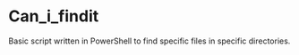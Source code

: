 Can_i_findit
============

Basic script written in PowerShell to find specific files in specific directories.
